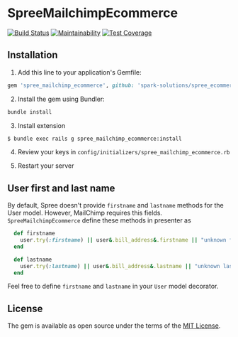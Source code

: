# SpreeMailchimpEcommerce
[![Build Status](https://travis-ci.org/spark-solutions/spree_ecommerce_mailchimp.svg?branch=master)](https://travis-ci.org/spark-solutions/spree_ecommerce_mailchimp)
[![Maintainability](https://api.codeclimate.com/v1/badges/4f78be32523b539f2788/maintainability)](https://codeclimate.com/github/spark-solutions/spree_ecommerce_mailchimp/maintainability)
[![Test Coverage](https://api.codeclimate.com/v1/badges/4f78be32523b539f2788/test_coverage)](https://codeclimate.com/github/spark-solutions/spree_ecommerce_mailchimp/test_coverage)


## Installation
1. Add this line to your application's Gemfile:

```ruby
gem 'spree_mailchimp_ecommerce', github: 'spark-solutions/spree_ecommerce_mailchimp', branch: 'master'
```

2. Install the gem using Bundler:
  ```ruby
  bundle install
  ```

3. Install extension
  ```bash
  $ bundle exec rails g spree_mailchimp_ecommerce:install
  ```

4. Review your keys in `config/initializers/spree_mailchimp_ecommerce.rb`

5. Restart your server

## User first and last name

By default, Spree doesn't provide `firstname` and `lastname` methods for the User model. However, MailChimp requires this fields. `SpreeMailchimpEcommerce` define these methods in presenter as

```ruby
  def firstname
    user.try(:firstname) || user&.bill_address&.firstname || "unknown firstname"
  end

  def lastname
    user.try(:lastname) || user&.bill_address&.lastname || "unknown lastname"
  end
```

Feel free to define `firstname` and `lastname` in your `User` model decorator.

## License
The gem is available as open source under the terms of the [MIT License](https://opensource.org/licenses/MIT).
